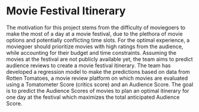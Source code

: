 # Movie Festival Itinerary
 The motivation for this project stems from the difficulty of moviegoers to make the most of a day at a movie festival, due to the plethora of movie options and potentially conflicting time slots. For the optimal experience, a moviegoer should prioritize movies with high ratings from the audience, while accounting for their budget and time constraints. Assuming the movies at the festival are not publicly available yet, the team aims to predict audience reviews to create a movie festival itinerary.
The team has developed a regression model to make the predictions based on data from Rotten Tomatoes, a movie review platform on which movies are evaluated using a Tomatometer Score (critics score) and an Audience Score. The goal is to predict the Audience Scores of movies to plan an optimal itinerary for one day at the festival which maximizes the total anticipated Audience Score.

